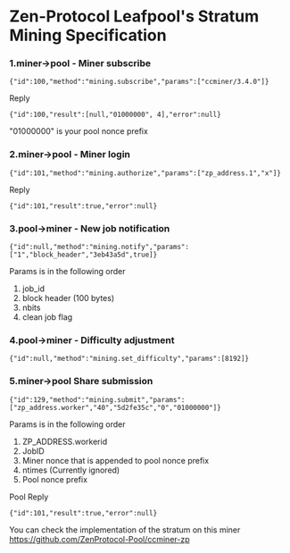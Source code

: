 # Zen-Protocol Leafpool's Stratum Mining Specification

### 1.miner->pool - Miner subscribe

```
{"id":100,"method":"mining.subscribe","params":["ccminer/3.4.0"]}

```

Reply

```
{"id":100,"result":[null,"01000000", 4],"error":null}
```
"01000000" is your pool nonce prefix



### 2.miner->pool - Miner login

```
{"id":101,"method":"mining.authorize","params":["zp_address.1","x"]}
```
Reply
```
{"id":101,"result":true,"error":null}
```

### 3.pool->miner - New job notification

```
{"id":null,"method":"mining.notify","params":["1","block_header","3eb43a5d",true]}

```

Params is in the following order
1. job_id 
2. block header (100 bytes)
3. nbits
4. clean job flag

### 4.pool->miner - Difficulty adjustment

```
{"id":null,"method":"mining.set_difficulty","params":[8192]}
```

### 5.miner->pool Share submission

```
{"id":129,"method":"mining.submit","params":["zp_address.worker","40","5d2fe35c","0","01000000"]}

```

Params is in the following order
1. ZP_ADDRESS.workerid
2. JobID
3. Miner nonce that is appended to pool nonce prefix
4. ntimes (Currently ignored)
5. Pool nonce prefix

Pool Reply
```
{"id":101,"result":true,"error":null}
```

You can check the implementation of the stratum on this miner https://github.com/ZenProtocol-Pool/ccminer-zp
